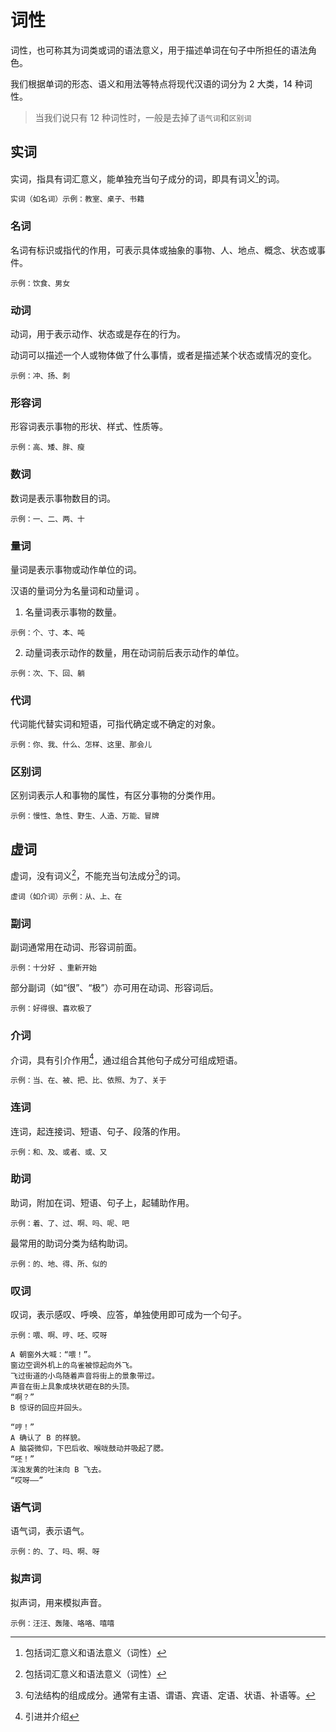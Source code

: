 
# 词性

词性，也可称其为词类或词的语法意义，用于描述单词在句子中所担任的语法角色。

我们根据单词的形态、语义和用法等特点将现代汉语的词分为 2 大类，14 种词性。

> 当我们说只有 12 种词性时，一般是去掉了`语气词`和`区别词`

## 实词

实词，指具有词汇意义，能单独充当句子成分的词，即具有词义[^1]的词。

```chinese
实词（如名词）示例：教室、桌子、书籍
```
### 名词

名词有标识或指代的作用，可表示具体或抽象的事物、人、地点、概念、状态或事件。

```chinese
示例：饮食、男女
```

### 动词

动词，用于表示动作、状态或是存在的行为。

动词可以描述一个人或物体做了什么事情，或者是描述某个状态或情况的变化。

```chinese
示例：冲、扬、刺
```

### 形容词

形容词表示事物的形状、样式、性质等。

```chinese
示例：高、矮、胖、瘦
```


### 数词

数词是表示事物数目的词。

```chinese
示例：一、二、两、十
```


### 量词

量词是表示事物或动作单位的词。 

汉语的量词分为名量词和动量词 。

1. 名量词表示事物的数量。

```chinese
示例：个、寸、本、吨
```

2. 动量词表示动作的数量，用在动词前后表示动作的单位。

```chinese
示例：次、下、回、躺
```

### 代词

代词能代替实词和短语，可指代确定或不确定的对象。

```chinese
示例：你、我、什么、怎样、这里、那会儿
```
### 区别词

区别词表示人和事物的属性，有区分事物的分类作用。

```chinese
示例：慢性、急性、野生、人造、万能、冒牌
```


## 虚词

虚词，没有词义[^1]，不能充当句法成分[^2]的词。

```chinese
虚词（如介词）示例：从、上、在
```

### 副词

副词通常用在动词、形容词前面。

```chinese
示例：十分好 、重新开始
```

部分副词（如“很”、“极”）亦可用在动词、形容词后。

```chinese
示例：好得很、喜欢极了
```

### 介词

介词，具有引介作用[^3]，通过组合其他句子成分可组成短语。

```chinese
示例：当、在、被、把、比、依照、为了、关于
```

### 连词

连词，起连接词、短语、句子、段落的作用。

```chinese
示例：和、及、或者、或、又
```

### 助词

助词，附加在词、短语、句子上，起辅助作用。

```chinese
示例：着、了、过、啊、吗、呢、吧
```

最常用的助词分类为结构助词。

```chinese
示例：的、地、得、所、似的
```

### 叹词

叹词，表示感叹、呼唤、应答，单独使用即可成为一个句子。

```chinese
示例：喂、啊、哼、呸、哎呀

A 朝窗外大喊：“喂！”。
窗边空调外机上的鸟雀被惊起向外飞。
飞过街道的小鸟随着声音将街上的景象带过。
声音在街上具象成块状砸在B的头顶。
“啊？”
B 惊讶的回应并回头。

“哼！”
A 确认了 B 的样貌。
A 脑袋微仰，下巴后收、喉咙鼓动并吸起了腮。
“呸！”
浑浊发黄的吐沫向 B 飞去。
“哎呀——”
```

### 语气词

语气词，表示语气。

```chinese
示例：的、了、吗、啊、呀
```

### 拟声词

拟声词，用来模拟声音。

```chinese
示例：汪汪、轰隆、咯咯、嘻嘻
```



[^1]: 包括词汇意义和语法意义（词性）
[^2]: 句法结构的组成成分。通常有主语、谓语、宾语、定语、状语、补语等。
[^3]: 引进并介绍
